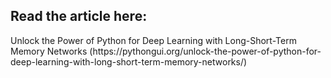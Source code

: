 <h2>Read the article here:</h2> 
Unlock the Power of Python for Deep Learning with Long-Short-Term Memory Networks (https://pythongui.org/unlock-the-power-of-python-for-deep-learning-with-long-short-term-memory-networks/)
